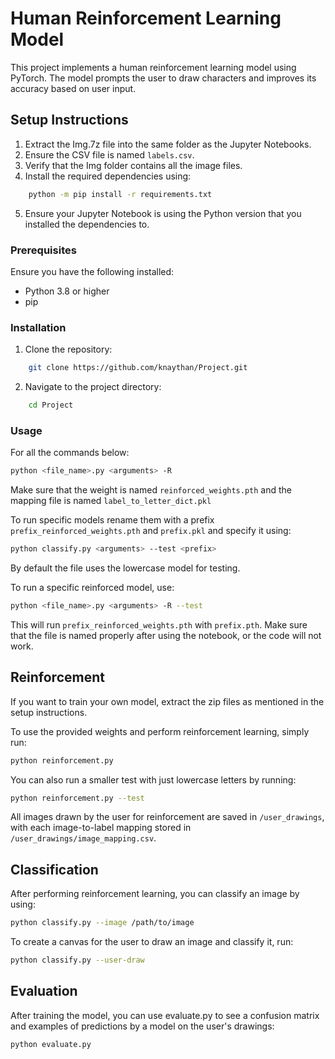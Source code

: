 # Human Reinforcement Learning Model

This project implements a human reinforcement learning model using PyTorch. The model prompts the user to draw characters and improves its accuracy based on user input.

## Setup Instructions
1. Extract the Img.7z file into the same folder as the Jupyter Notebooks.
2. Ensure the CSV file is named `labels.csv`.
3. Verify that the Img folder contains all the image files.
4. Install the required dependencies using:
```bash
    python -m pip install -r requirements.txt
```
5. Ensure your Jupyter Notebook is using the Python version that you installed the dependencies to.

### Prerequisites

Ensure you have the following installed:
- Python 3.8 or higher
- pip

### Installation

1. Clone the repository:
```bash
    git clone https://github.com/knaythan/Project.git
```
2. Navigate to the project directory:
```bash
    cd Project
```

### Usage

For all the commands below:
```bash
python <file_name>.py <arguments> -R
```
Make sure that the weight is named `reinforced_weights.pth` and the mapping file is named `label_to_letter_dict.pkl`

To run specific models rename them with a prefix `prefix_reinforced_weights.pth` and `prefix.pkl` and specify it using:
```bash
python classify.py <arguments> --test <prefix>
```
By default the file uses the lowercase model for testing.

To run a specific reinforced model, use:
```bash
python <file_name>.py <arguments> -R --test
```
This will run `prefix_reinforced_weights.pth` with `prefix.pth`. Make sure that the file is named properly after using the notebook, or the code will not work.

## Reinforcement
If you want to train your own model, extract the zip files as mentioned in the setup instructions.

To use the provided weights and perform reinforcement learning, simply run:
```bash
python reinforcement.py
```

You can also run a smaller test with just lowercase letters by running:
```bash
python reinforcement.py --test
```

All images drawn by the user for reinforcement are saved in `/user_drawings`, with each image-to-label mapping stored in `/user_drawings/image_mapping.csv`.

## Classification
After performing reinforcement learning, you can classify an image by using:
```bash
python classify.py --image /path/to/image
```

To create a canvas for the user to draw an image and classify it, run:
```bash
python classify.py --user-draw
```

## Evaluation
After training the model, you can use evaluate.py to see a confusion matrix and examples of predictions by a model on the user's drawings:
```bash
python evaluate.py
```